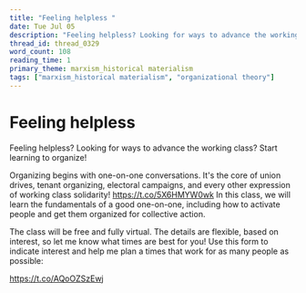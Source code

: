 ```yaml
---
title: "Feeling helpless "
date: Tue Jul 05
description: "Feeling helpless? Looking for ways to advance the working class? Start learning to organize!"
thread_id: thread_0329
word_count: 108
reading_time: 1
primary_theme: marxism_historical materialism
tags: ["marxism_historical materialism", "organizational theory"]
---
```


# Feeling helpless 

Feeling helpless? Looking for ways to advance the working class? Start learning to organize!

Organizing begins with one-on-one conversations. It's the core of union drives, tenant organizing, electoral campaigns, and every other expression of working class solidarity! https://t.co/5X6HMYW0wk In this class, we will learn the fundamentals of a good one-on-one, including how to activate people and get them organized for collective action.

The class will be free and fully virtual. The details are flexible, based on interest, so let me know what times are best for you! Use this form to indicate interest and help me plan a times that work for as many people as possible:

https://t.co/AQoOZSzEwj